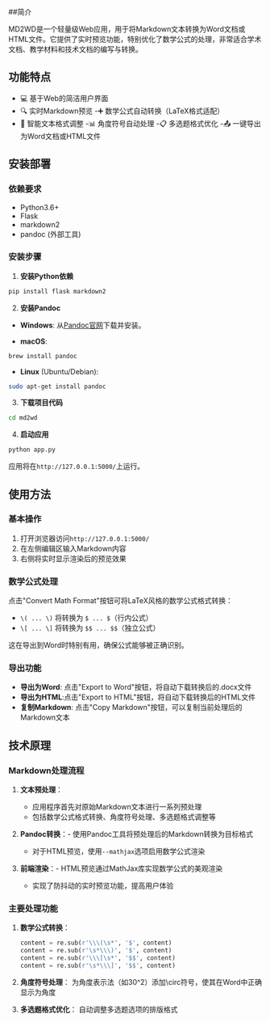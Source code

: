 ##简介

MD2WD是一个轻量级Web应用，用于将Markdown文本转换为Word文档或HTML文件。它提供了实时预览功能，特别优化了数学公式的处理，非常适合学术文档、教学材料和技术文档的编写与转换。

## 功能特点

- 💻 基于Web的简洁用户界面
- 🔍 实时Markdown预览
-➕ 数学公式自动转换（LaTeX格式适配）
- 📝 智能文本格式调整
-📊 角度符号自动处理
-📋 多选题格式优化
-📤 一键导出为Word文档或HTML文件

## 安装部署

### 依赖要求

- Python3.6+
- Flask
- markdown2
- pandoc (外部工具)

### 安装步骤

1. **安装Python依赖**

```bash
pip install flask markdown2
```

2. **安装Pandoc**

- **Windows**:
  从[Pandoc官网](https://pandoc.org/installing.html)下载并安装。

- **macOS**:
```bash
brew install pandoc
```

- **Linux** (Ubuntu/Debian):
```bash
sudo apt-get install pandoc
```

3. **下载项目代码**

```bash
cd md2wd
```

4. **启动应用**

```bash
python app.py
```

应用将在`http://127.0.0.1:5000/`上运行。

## 使用方法

### 基本操作

1. 打开浏览器访问`http://127.0.0.1:5000/`
2. 在左侧编辑区输入Markdown内容
3. 右侧将实时显示渲染后的预览效果

### 数学公式处理

点击"Convert Math Format"按钮可将LaTeX风格的数学公式格式转换：
- `\( ... \)` 将转换为 `$ ... $`（行内公式）
- `\[ ... \]` 将转换为 `$$ ... $$`（独立公式）

这在导出到Word时特别有用，确保公式能够被正确识别。

### 导出功能

- **导出为Word**: 点击"Export to Word"按钮，将自动下载转换后的.docx文件
- **导出为HTML**:点击"Export to HTML"按钮，将自动下载转换后的HTML文件
- **复制Markdown**: 点击"Copy Markdown"按钮，可以复制当前处理后的Markdown文本

## 技术原理

### Markdown处理流程

1. **文本预处理**：
   - 应用程序首先对原始Markdown文本进行一系列预处理
   - 包括数学公式格式转换、角度符号处理、多选题格式调整等

2. **Pandoc转换**：- 使用Pandoc工具将预处理后的Markdown转换为目标格式
   - 对于HTML预览，使用`--mathjax`选项启用数学公式渲染

3. **前端渲染**：- HTML预览通过MathJax库实现数学公式的美观渲染
   - 实现了防抖动的实时预览功能，提高用户体验

### 主要处理功能

1. **数学公式转换**：
   ```python
   content = re.sub(r'\\\(\s*', '$', content)
   content = re.sub(r'\s*\\\)', '$', content)
   content = re.sub(r'\\\[\s*', '$$', content)
   content = re.sub(r'\s*\\\]', '$$', content)
   ```

2. **角度符号处理**：
   为角度表示法（如30^2）添加\circ符号，使其在Word中正确显示为角度

3. **多选题格式优化**：
   自动调整多选题选项的排版格式
